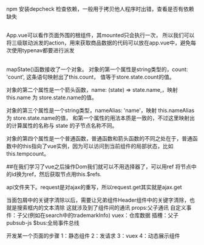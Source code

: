 npm 安装depcheck 检查依赖，一般用于拷贝他人程序时出错，查看是否有依赖缺失

##
App.vue可以看作页面外围的根组件，其mounted只会执行一次，
所以我们可以将三级联动派发的action，用来获取商品数据的代码可以放在app.vue中，避免每次使用typenav都要进行派发

##
mapState()函数接收了一个对象。
对象的第一个属性是string类型的，count: 'count', 这条语句映射出了this.count， 值等于store.state.count的值。

对象的第二个属性是一个箭头函数，name: (state) => state.name,，映射 this.name 为 store.state.name的值。

对象的第三个属性是一个string类型，nameAlias: 'name'，映射 this.nameAlias 为 store.state.name的值， 和第一个属性的用法本质是一致的，不过这里映射出的计算属性的名称与 state 的子节点名称不同。

对象的第四个属性是一个普通函数，普通函数和箭头函数的不同之处在于，普通函数中的this指向了vue实例，因为可以访问到当前组件的局部状态，比如this.tempcount。

##在我们学习了vue之后操作Dom我们就可以不用选择器了，可以用ref
将节点中的id换为ref，然后获取节点用this.$refs.

api文件夹下。request是对ajax的重写，所以request.get其实就是ajax.get

当面包屑中的关键字清除以后，需要让兄弟组件Header组件中的关键字清除，也就是搜索框内的文本清除
这就涉及到了组件间的通讯
props:父子通讯
自定义事件：子父(例如在search中的trademarkInfo)
vuex：仓库数据
插槽：父子
pubsub-js
$bus:全局事件总线

开发某一个页面的步骤
1：静态组件
2：发请求
3：vuex
4：动态展示组件